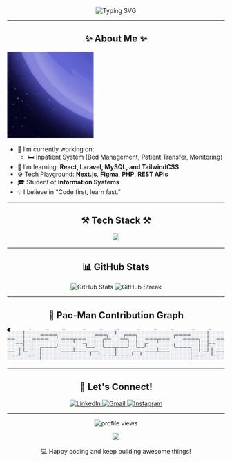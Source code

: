 <!-- 👋 Animated Typing Banner -->
<p align="center">
  <img src="https://readme-typing-svg.herokuapp.com?font=Fira+Code&duration=3000&pause=1000&color=00F700&center=true&vCenter=true&width=435&lines=Hi+there!+I'm+Ryan+👨‍💻;Information+System+Student+📚;Creative+Web+Developer+⚡;Always+Learning+🌟" alt="Typing SVG" />
</p>

---

<h2 align="center">✨ About Me ✨</h2>

 <img src="https://github.com/Ryanarynn/Ryanarynn/blob/main/assets/astronaut-floating.gif" width="200"/>

- 🔭 I’m currently working on:
  - 🛏️ Inpatient System (Bed Management, Patient Transfer, Monitoring)
- 🌱 I’m learning: **React, Laravel, MySQL, and TailwindCSS**
- ⚙️ Tech Playground: **Next.js**, **Figma**, **PHP**, **REST APIs**
- 🎓 Student of **Information Systems**
- 💡 I believe in "Code first, learn fast."

---

<h2 align="center">⚒️ Tech Stack ⚒️</h2>

<p align="center">
  <img src="https://skillicons.dev/icons?i=html,css,js,react,laravel,mysql,tailwind,figma,php,nextjs,vscode" />
</p>

---

<h2 align="center">📊 GitHub Stats</h2>

<p align="center">
  <img src="https://github-readme-stats.vercel.app/api?username=Ryanarynn&show_icons=true&theme=radical" alt="GitHub Stats" height="165" />
  <img src="https://github-readme-streak-stats.herokuapp.com/?user=Ryanarynn&theme=radical" alt="GitHub Streak" height="165"/>
</p>

---

<h2 align="center">👾 Pac-Man Contribution Graph</h2>

<p align="center">
  <picture>
    <source media="(prefers-color-scheme: dark)" srcset="https://raw.githubusercontent.com/Ryanarynn/Ryanarynn/output/pacman-contribution-graph-dark.svg">
    <source media="(prefers-color-scheme: light)" srcset="https://raw.githubusercontent.com/Ryanarynn/Ryanarynn/output/pacman-contribution-graph.svg">
    <img alt="Pac-Man contribution graph" src="https://raw.githubusercontent.com/Ryanarynn/Ryanarynn/output/pacman-contribution-graph.svg">
  </picture>
</p>

---

<h2 align="center">🎯 Let's Connect!</h2>

<p align="center">
  <a href="https://www.linkedin.com/in/Ryan Prananda/" target="_blank">
    <img alt="LinkedIn" src="https://img.shields.io/badge/LinkedIn-blue?style=for-the-badge&logo=linkedin&logoColor=white" />
  </a>
  <a href="mailto:ryanprananda131@gmail.com">
    <img alt="Gmail" src="https://img.shields.io/badge/Gmail-red?style=for-the-badge&logo=gmail&logoColor=white" />
  </a>
  <a href="https://instagram.com/ryanarynn_" target="_blank">
    <img alt="Instagram" src="https://img.shields.io/badge/Instagram-E4405F?style=for-the-badge&logo=instagram&logoColor=white" />
  </a>
</p>

---

<p align="center">
  <img src="https://komarev.com/ghpvc/?username=Ryanarynn&label=Profile+Views&color=0e75b6&style=flat" alt="profile views" />
</p>

<p align="center">
  <img src="https://media.giphy.com/media/3o6gbbuLW76jkt8vIc/giphy.gif" width="150" />
</p>

<p align="center">💻 Happy coding and keep building awesome things!</p>
